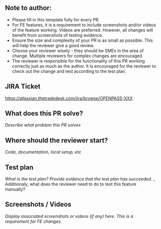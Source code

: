 ## Note to author:
* Please fill in this template fully for every PR.
* For FE features, it is a requirement to include screenshots and/or videos of the feature working. Videos are preferred. However, all changes will benefit from screenshots of testing evidence.
* Ensure the size and complexity of your PR is as small as possible. This will help the reviewer give a good review.
* Choose your reviewer wisely - they should be SMEs in the area of change. Multiple reviewers for complex changes are encouraged.
* The reviewer is responsible for the functionality of this PR working correctly just as much as the author. It is encouraged for the reviewer to check out the change and test according to the test plan.

## JIRA Ticket

https://atlassian.thetradedesk.com/jira/browse/OPENPASS-XXX

## What does this PR solve?

_Describe what problem this PR solves_

## Where should the reviewer start?

_Code, documentation, local setup, etc_

## Test plan

_What is the test plan? Provide evidence that the test plan has succeeded._
_ Additionaly, what does the reviewer need to do to test this feature manually?

## Screenshots / Videos

_Display associated screenshots or videos (if any) here. This is a requirement for FE changes._
